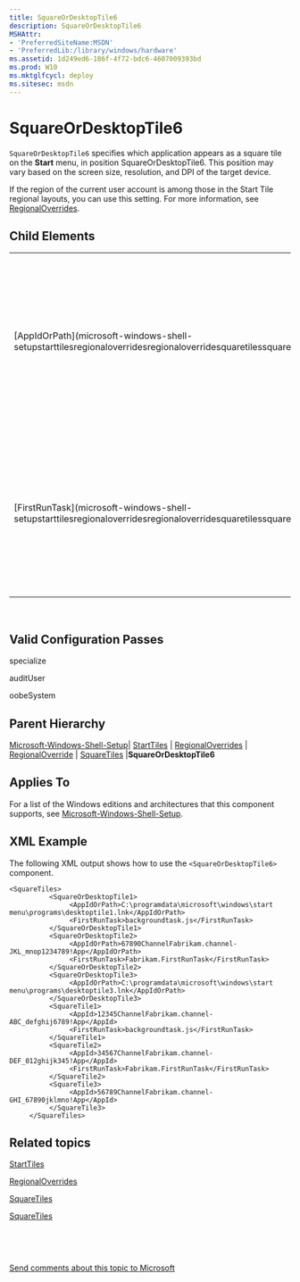 ```yaml
---
title: SquareOrDesktopTile6
description: SquareOrDesktopTile6
MSHAttr:
- 'PreferredSiteName:MSDN'
- 'PreferredLib:/library/windows/hardware'
ms.assetid: 1d249ed6-186f-4f72-bdc6-4607009393bd
ms.prod: W10
ms.mktglfcycl: deploy
ms.sitesec: msdn
---
```


# SquareOrDesktopTile6


`SquareOrDesktopTile6` specifies which application appears as a square tile on the **Start** menu, in position SquareOrDesktopTile6. This position may vary based on the screen size, resolution, and DPI of the target device.

If the region of the current user account is among those in the Start Tile regional layouts, you can use this setting. For more information, see [RegionalOverrides](microsoft-windows-shell-setupstarttilesregionaloverrides.md).

## Child Elements


<table>
<colgroup>
<col width="50%" />
<col width="50%" />
</colgroup>
<tbody>
<tr class="odd">
<td><p>[AppIdOrPath](microsoft-windows-shell-setupstarttilesregionaloverridesregionaloverridesquaretilessquareordesktoptile6appidorpath.md)</p></td>
<td><p>Specifies the <code>AppID</code> of the Windows Store apps, or the path to the desktop apps, which appear as square tiles on the <strong>Start</strong> screen.</p></td>
</tr>
<tr class="even">
<td><p>[FirstRunTask](microsoft-windows-shell-setupstarttilesregionaloverridesregionaloverridesquaretilessquareordesktoptile6firstruntask.md)</p></td>
<td><p>Specifies the background task that is active, or live, by default for a tile when a user signs in to Windows for the first time.</p></td>
</tr>
</tbody>
</table>

 

## Valid Configuration Passes


specialize

auditUser

oobeSystem

## Parent Hierarchy


[Microsoft-Windows-Shell-Setup](microsoft-windows-shell-setup.md)| [StartTiles](microsoft-windows-shell-setupstarttiles.md) | [RegionalOverrides](microsoft-windows-shell-setupstarttilesregionaloverrides.md) | [RegionalOverride](microsoft-windows-shell-setupstarttilesregionaloverridesregionaloverride.md) | [SquareTiles](microsoft-windows-shell-setupstarttilesregionaloverridesregionaloverridesquaretiles.md) |**SquareOrDesktopTile6**

## Applies To


For a list of the Windows editions and architectures that this component supports, see [Microsoft-Windows-Shell-Setup](microsoft-windows-shell-setup.md).

## XML Example


The following XML output shows how to use the `<SquareOrDesktopTile6>` component.

``` syntax
<SquareTiles>
          <SquareOrDesktopTile1>
               <AppIdOrPath>C:\programdata\microsoft\windows\start menu\programs\desktoptile1.lnk</AppIdOrPath>
               <FirstRunTask>backgroundtask.js</FirstRunTask>
          </SquareOrDesktopTile1>
          <SquareOrDesktopTile2>
               <AppIdOrPath>67890ChannelFabrikam.channel-JKL_mnop1234789!App</AppIdOrPath>
               <FirstRunTask>Fabrikam.FirstRunTask</FirstRunTask>
          </SquareOrDesktopTile2>
          <SquareOrDesktopTile3>
               <AppIdOrPath>C:\programdata\microsoft\windows\start menu\programs\desktoptile3.lnk</AppIdOrPath>
          </SquareOrDesktopTile3>
          <SquareTile1>
               <AppId>12345ChannelFabrikam.channel-ABC_defghij6789!App</AppId>
               <FirstRunTask>backgroundtask.js</FirstRunTask>
          </SquareTile1>
          <SquareTile2>
               <AppId>34567ChannelFabrikam.channel-DEF_012ghijk345!App</AppId>
               <FirstRunTask>Fabrikam.FirstRunTask</FirstRunTask>
          </SquareTile2>
          <SquareTile3>
               <AppId>56789ChannelFabrikam.channel-GHI_67890jklmno!App</AppId>
          </SquareTile3>
     </SquareTiles> 
```

## Related topics


[StartTiles](microsoft-windows-shell-setupstarttiles.md)

[RegionalOverrides](microsoft-windows-shell-setupstarttilesregionaloverrides.md)

[SquareTiles](microsoft-windows-shell-setupstarttilesregionaloverridesregionaloverridesquaretiles.md)

[SquareTiles](microsoft-windows-shell-setupstarttilessquaretiles.md)

 

 

[Send comments about this topic to Microsoft](mailto:wsddocfb@microsoft.com?subject=Documentation%20feedback%20%5Bp_unattend\p_unattend%5D:%20SquareOrDesktopTile6%20%20RELEASE:%20%2810/3/2016%29&body=%0A%0APRIVACY%20STATEMENT%0A%0AWe%20use%20your%20feedback%20to%20improve%20the%20documentation.%20We%20don't%20use%20your%20email%20address%20for%20any%20other%20purpose,%20and%20we'll%20remove%20your%20email%20address%20from%20our%20system%20after%20the%20issue%20that%20you're%20reporting%20is%20fixed.%20While%20we're%20working%20to%20fix%20this%20issue,%20we%20might%20send%20you%20an%20email%20message%20to%20ask%20for%20more%20info.%20Later,%20we%20might%20also%20send%20you%20an%20email%20message%20to%20let%20you%20know%20that%20we've%20addressed%20your%20feedback.%0A%0AFor%20more%20info%20about%20Microsoft's%20privacy%20policy,%20see%20http://privacy.microsoft.com/default.aspx. "Send comments about this topic to Microsoft")





